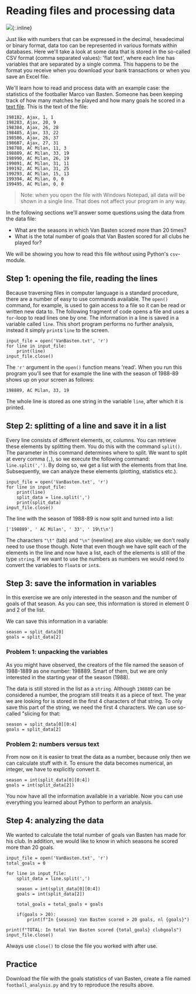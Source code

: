# Reading files and processing data

![](VanBastenKlein.jpg){:.inline}

Just like with numbers that can be expressed in the decimal, hexadecimal or binary format, data too can be represented in various formats within databases. Here we'll take a look at some data that is stored in the so-called CSV format (comma separated values): 'flat text', where each line has variables that are separated by a single comma. This happens to be the format you receive when you download your bank transactions or when you save an Excel file.

We'll learn how to read and process data with an example case: the statistics of the footballer Marco van Basten. Someone has been keeping track of how many matches he played and how many goals he scored in a [text file](http://www.nikhef.nl/~ivov/Python/Voetbal/VanBasten.txt). This is the text of the file:

    198182, Ajax, 1, 1
    198283, Ajax, 20, 9
    198384, Ajax, 26, 28
    198485, Ajax, 33, 22
    198586, Ajax, 26, 37
    198687, Ajax, 27, 31
    198788, AC Milan, 11, 3
    198889, AC Milan, 33, 19
    198990, AC Milan, 26, 19
    199091, AC Milan, 31, 11
    199192, AC Milan, 31, 25
    199293, AC Milan, 15, 13
    199394, AC Milan, 0, 0
    199495, AC Milan, 0, 0

> Note: when you open the file with Windows Notepad, all data will be shown in a single line. That does not affect your program in any way.

In the following sections we'll answer some questions using the data from the data file:

* What are the seasons in which Van Basten scored more than 20 times?
* What is the total number of goals that Van Basten scored for all clubs he played for?

We will be showing you how to read this file _without_ using Python's `csv`-module.

## Step 1: opening the file, reading the lines

Because traversing files in computer language is a standard procedure, there are a number of easy to use commands available. The `open()` command, for example, is used to gain access to a file so it can be read or written new data to. The following fragment of code opens a file and uses a `for`-loop to read lines one by one. The information in a line is saved in a variable called `line`. This short program performs no further analysis, instead it simply `print`s `line` to the screen.

    input_file = open('VanBasten.txt', 'r')
    for line in input_file:
        print(line)
    input_file.close()

The `'r'` argument in the `open()` function means 'read'. When you run this program you'll see that for example the line with the season of 1988-89 shows up on your screen as follows:

    198889, AC Milan, 33, 19

The whole line is stored as one string in the variable `line`, after which it is printed.

## Step 2: splitting of a line and save it in a list

Every line consists of different elements, or, columns. You can retrieve these elements by splitting them. You do this with the command `split()`. The parameter in this command determines where to split. We want to split at every comma (`,`), so we execute the following command: `line.split(',')`. By doing so, we get a list with the elements from that line. Subsequently, we can analyze these elements (plotting, statistics etc.).

    input_file = open('VanBasten.txt', 'r')
    for line in input_file:
        print(line)
        split_data = line.split(',')
        print(split_data)
    input_file.close()

The line with the season of 1988-89 is now split and turned into a list:

    ['198889', ' AC Milan', ' 33', ' 19\t\n']

The characters `"\t"` (tab) and `"\n"` (newline) are also visible; we don't really need to use those though. Note that even though we have split each of the elements in the line and now have a list, each of the elements is still of the type `string`. If we want to use the numbers as numbers we would need to convert the variables to `float`s or `int`s.

## Step 3: save the information in variables

In this exercise we are only interested in the season and the number of goals of that season. As you can see, this information is stored in element 0 and 2 of the list.

We can save this information in a variable:

    season = split_data[0]
    goals = split_data[2]

### Problem 1: unpacking the variables

As you might have observed, the creators of the file named the season of 1988-1889 as one number: 198889. Smart of them, but we are only interested in the starting year of the season (1988).

The data is still stored in the list as a `string`. Although `198889` can be considered a number, the program still treats it as a piece of text. The year we are looking for is stored in the first 4 characters of that string. To only save this part of the string, we need the first 4 characters. We can use so-called "slicing for that:

    season = split_data[0][0:4]
    goals = split_data[2]

### Problem 2: numbers versus text

From now on it is easier to treat the data as a number, because only then we can calculate stuff with it. To ensure the data becomes numerical, an integer, we have to explicitly convert it.

    season = int(split_data[0][0:4])
    goals = int(split_data[2])

You now have all the information available in a variable. Now you can use everything you learned about Python to perform an analysis.


## Step 4: analyzing the data

We wanted to calculate the total number of goals van Basten has made for his club. In addition, we would like to know in which seasons he scored more than 20 goals.


    input_file = open('VanBasten.txt', 'r')
    total_goals = 0

    for line in input_file:
        split_data = line.split(',')

        season = int(split_data[0][0:4])
        goals = int(split_data[2])

        total_goals = total_goals + goals   

        if(goals > 20):
            print(f"In {season} Van Basten scored > 20 goals, nl {goals}")

    print(f"TOTAL: In total Van Basten scored {total_goals} clubgoals")
    input_file.close()

Always use `close()` to close the file you worked with after use.

## Practice

Download the file with the goals statistics of van Basten, create a file named `football_analysis.py` and try to reproduce the results above.
